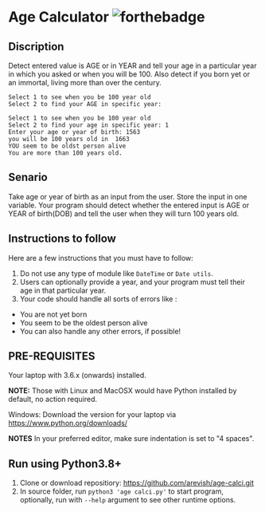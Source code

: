 # Age Calculator    ![forthebadge](https://forthebadge.com/images/badges/made-with-python.svg)

## Discription
Detect entered value is AGE or in YEAR and tell your age in a particular year in which you asked or when you will be 100.
 Also detect if you born yet or an immortal, living more than over the century.


~~~
Select 1 to see when you be 100 year old    
Select 2 to find your AGE in specific year:
~~~

~~~
Select 1 to see when you be 100 year old
Select 2 to find your age in specific year: 1
Enter your age or year of birth: 1563
you will be 100 years old in  1663
YOU seem to be oldst person alive
You are more than 100 years old. 
~~~

## Senario
Take age or year of birth as an input from the user. Store the input in one variable. Your program should detect whether the entered input is AGE or YEAR of birth(DOB) and tell the user when they will turn 100 years old.

## Instructions to follow
Here are a few instructions that you must have to follow:

1. Do not use any type of module like `DateTime` or `Date utils`.
2. Users can optionally provide a year, and your program must tell their age in that particular year.
3.  Your code should handle all sorts of errors like :          
 * You are not yet born
 * You seem to be the oldest person alive
 * You can also handle any other errors, if possible!

## PRE-REQUISITES
Your laptop with 3.6.x (onwards) installed.

**NOTE:** Those with Linux and MacOSX would have Python installed by default, no action required.

Windows: Download the version for your laptop via https://www.python.org/downloads/

**NOTES**
In your preferred editor, make sure indentation is set to "4 spaces".


## Run using Python3.8+
1. Clone or download repositiory: https://github.com/arevish/age-calci.git
2. In source folder, run `python3 'age calci.py'` to start program, optionally, run with `--help` argument to see other runtime options.
